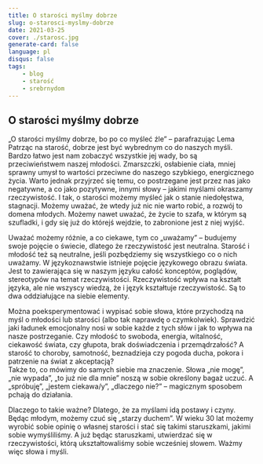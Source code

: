 ```yaml
---
title: O starości myślmy dobrze
slug: o-starosci-myslmy-dobrze
date: 2021-03-25
cover: ./starosc.jpg
generate-card: false
language: pl
disqus: false
tags:
    - blog
    - starość
    - srebrnydom
---
```


## O starości myślmy dobrze

„O starości myślmy dobrze, bo po co myśleć źle” – parafrazując Lema 
Patrząc na starość, dobrze jest być wybrednym co do naszych myśli. Bardzo łatwo jest nam zobaczyć wszystkie jej wady, bo są przeciwieństwem naszej młodości. Zmarszczki, osłabienie ciała, mniej sprawny umysł to wartości przeciwne do naszego szybkiego, energicznego życia. Warto jednak przyjrzeć się temu, co postrzegane jest przez nas jako negatywne, a co jako pozytywne, innymi słowy – jakimi myślami okraszamy rzeczywistość. I tak, o starości możemy myśleć jak o stanie niedołęstwa, stagnacji. Możemy uważać, że wtedy już nic nie warto robić, a rozwój to domena młodych. Możemy nawet uważać, że życie to szafa, w którym są szufladki, i gdy się już do którejś wejdzie, to zabronione jest z niej wyjść. 

Uważać możemy różnie, a co ciekawe, tym co „uważamy” – budujemy swoje pojęcie o świecie, dlatego że rzeczywistość jest neutralna. Starość i młodość też są neutralne, jeśli pozbędziemy się wszystkiego co o nich uważamy. W językoznawstwie istnieje pojęcie językowego obrazu świata. Jest to zawierająca się w naszym języku całość konceptów, poglądów, stereotypów na temat rzeczywistości. Rzeczywistość wpływa na kształt języka, ale nie wszyscy wiedzą, że i język kształtuje rzeczywistość. Są to dwa oddziałujące na siebie elementy. 

Można poeksperymentować i wypisać sobie słowa, które przychodzą na myśl o młodości lub starości (albo tak naprawdę o czymkolwiek). Sprawdzić jaki ładunek emocjonalny nosi w sobie każde z tych słów i jak to wpływa na nasze postrzeganie. Czy młodość to swoboda, energia, witalność, ciekawość świata, czy głupota, brak doświadczenia i przemądrzałość? A starość to choroby, samotność, beznadzieja czy pogoda ducha, pokora i patrzenie na świat z akceptacją?  
Także to, co mówimy do samych siebie ma znaczenie. Słowa „nie mogę”, „nie wypada”, „to już nie dla mnie” noszą w sobie określony bagaż uczuć. A „spróbuję”, „jestem ciekawa/y”, „dlaczego nie?” – magicznym sposobem pchają do działania. 

Dlaczego to takie ważne? Dlatego, że za myślami idą postawy i czyny. Będąc młodym, możemy czuć się „starzy duchem”. W wieku 30 lat możemy wyrobić sobie opinię o własnej starości i stać się takimi staruszkami, jakimi sobie wymyśliliśmy. A już będąc staruszkami, utwierdzać się w rzeczywistości, którą ukształtowaliśmy sobie wcześniej słowem.
Ważmy więc słowa i myśli.  


